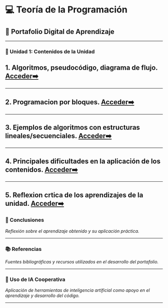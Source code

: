 # 💻 Teoría de la Programación  
## 📘 Portafolio Digital de Aprendizaje  

---

### 🧩 Unidad 1: Contenidos de la Unidad  
## 1. Algoritmos, pseudocódigo, diagrama de flujo. [Acceder➡️](../Unidad1/Unidad1.md)
---
## 2. Programacion por bloques. [Acceder➡️](../Unidad1/Unidad1.md)
---
## 3. Ejemplos de algoritmos con estructuras lineales/secuenciales. [Acceder➡️](../Unidad1/Unidad1.md)
---
## 4. Principales dificultades en la aplicación de los contenidos. [Acceder➡️](../Unidad1/Unidad1.md)
---
## 5. Reflexion crtica de los aprendizajes de la unidad. [Acceder➡️](../Unidad1/Unidad1.md)
### 📝 Conclusiones  
*Reflexión sobre el aprendizaje obtenido y su aplicación práctica.*

---

### 📚 Referencias  
*Fuentes bibliográficas y recursos utilizados en el desarrollo del portafolio.*

---

### 🤖 Uso de IA Cooperativa  
*Aplicación de herramientas de inteligencia artificial como apoyo en el aprendizaje y desarrollo del código.*

---
